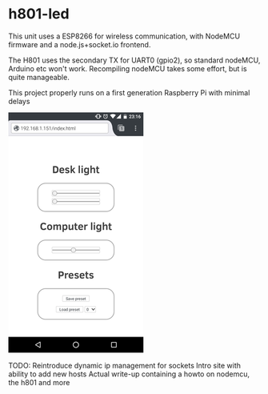 # h801-led
This unit uses a ESP8266 for wireless communication, with NodeMCU firmware and a node.js+socket.io frontend.

The H801 uses the secondary TX for UART0 (gpio2), so standard nodeMCU, Arduino etc won't work. Recompiling nodeMCU takes some effort,
but is quite manageable.

This project properly runs on a first generation Raspberry Pi with minimal delays

![Screenshot of interface](https://raw.githubusercontent.com/willd/h801-led/master/ss.png)

TODO:
Reintroduce dynamic ip management for sockets
Intro site with ability to add new hosts
Actual write-up containing a howto on nodemcu, the h801 and more
